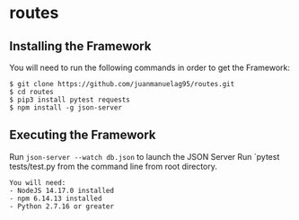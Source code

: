 # routes

## Installing the Framework 
You will need to run the following commands in order to get the Framework:
```
$ git clone https://github.com/juanmanuelag95/routes.git
$ cd routes
$ pip3 install pytest requests
$ npm install -g json-server
```

## Executing the Framework
Run `json-server --watch db.json` to launch the JSON Server
Run `pytest tests/test.py from the command line from root directory.

```
You will need:
- NodeJS 14.17.0 installed
- npm 6.14.13 installed
- Python 2.7.16 or greater
```
